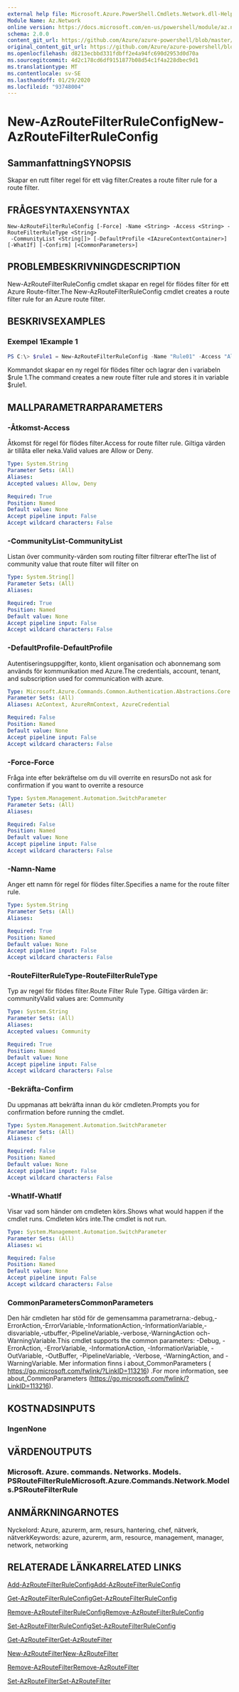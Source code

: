 ```yaml
---
external help file: Microsoft.Azure.PowerShell.Cmdlets.Network.dll-Help.xml
Module Name: Az.Network
online version: https://docs.microsoft.com/en-us/powershell/module/az.network/new-azroutefilterruleconfig
schema: 2.0.0
content_git_url: https://github.com/Azure/azure-powershell/blob/master/src/Network/Network/help/New-AzRouteFilterRuleConfig.md
original_content_git_url: https://github.com/Azure/azure-powershell/blob/master/src/Network/Network/help/New-AzRouteFilterRuleConfig.md
ms.openlocfilehash: d8213ecbbd331fdbff2e4a94fc690d2953d0d70a
ms.sourcegitcommit: 4d2c178cd6df9151877b08d54c1f4a228dbec9d1
ms.translationtype: MT
ms.contentlocale: sv-SE
ms.lasthandoff: 01/29/2020
ms.locfileid: "93748004"
---
```

# <span data-ttu-id="8edd8-101">New-AzRouteFilterRuleConfig</span><span class="sxs-lookup"><span data-stu-id="8edd8-101">New-AzRouteFilterRuleConfig</span></span>

## <span data-ttu-id="8edd8-102">Sammanfattning</span><span class="sxs-lookup"><span data-stu-id="8edd8-102">SYNOPSIS</span></span>
<span data-ttu-id="8edd8-103">Skapar en rutt filter regel för ett väg filter.</span><span class="sxs-lookup"><span data-stu-id="8edd8-103">Creates a route filter rule for a route filter.</span></span>

## <span data-ttu-id="8edd8-104">FRÅGESYNTAXEN</span><span class="sxs-lookup"><span data-stu-id="8edd8-104">SYNTAX</span></span>

```
New-AzRouteFilterRuleConfig [-Force] -Name <String> -Access <String> -RouteFilterRuleType <String>
 -CommunityList <String[]> [-DefaultProfile <IAzureContextContainer>] [-WhatIf] [-Confirm] [<CommonParameters>]
```

## <span data-ttu-id="8edd8-105">PROBLEMBESKRIVNING</span><span class="sxs-lookup"><span data-stu-id="8edd8-105">DESCRIPTION</span></span>
<span data-ttu-id="8edd8-106">New-AzRouteFilterRuleConfig cmdlet skapar en regel för flödes filter för ett Azure Route-filter.</span><span class="sxs-lookup"><span data-stu-id="8edd8-106">The New-AzRouteFilterRuleConfig cmdlet creates a route filter rule for an Azure route filter.</span></span>

## <span data-ttu-id="8edd8-107">BESKRIVS</span><span class="sxs-lookup"><span data-stu-id="8edd8-107">EXAMPLES</span></span>

### <span data-ttu-id="8edd8-108">Exempel 1</span><span class="sxs-lookup"><span data-stu-id="8edd8-108">Example 1</span></span>
```powershell
PS C:\> $rule1 = New-AzRouteFilterRuleConfig -Name "Rule01" -Access "Allow" -RouteFilterRuleType "Community" -CommunityList "12076:5040"
```

<span data-ttu-id="8edd8-109">Kommandot skapar en ny regel för flödes filter och lagrar den i variabeln $rule 1.</span><span class="sxs-lookup"><span data-stu-id="8edd8-109">The command creates a new route filter rule and stores it in variable $rule1.</span></span>

## <span data-ttu-id="8edd8-110">MALLPARAMETRAR</span><span class="sxs-lookup"><span data-stu-id="8edd8-110">PARAMETERS</span></span>

### <span data-ttu-id="8edd8-111">-Åtkomst</span><span class="sxs-lookup"><span data-stu-id="8edd8-111">-Access</span></span>
<span data-ttu-id="8edd8-112">Åtkomst för regel för flödes filter.</span><span class="sxs-lookup"><span data-stu-id="8edd8-112">Access for route filter rule.</span></span>
<span data-ttu-id="8edd8-113">Giltiga värden är tillåta eller neka.</span><span class="sxs-lookup"><span data-stu-id="8edd8-113">Valid values are Allow or Deny.</span></span>

```yaml
Type: System.String
Parameter Sets: (All)
Aliases:
Accepted values: Allow, Deny

Required: True
Position: Named
Default value: None
Accept pipeline input: False
Accept wildcard characters: False
```

### <span data-ttu-id="8edd8-114">-CommunityList</span><span class="sxs-lookup"><span data-stu-id="8edd8-114">-CommunityList</span></span>
<span data-ttu-id="8edd8-115">Listan över community-värden som routing filter filtrerar efter</span><span class="sxs-lookup"><span data-stu-id="8edd8-115">The list of community value that route filter will filter on</span></span>

```yaml
Type: System.String[]
Parameter Sets: (All)
Aliases:

Required: True
Position: Named
Default value: None
Accept pipeline input: False
Accept wildcard characters: False
```

### <span data-ttu-id="8edd8-116">-DefaultProfile</span><span class="sxs-lookup"><span data-stu-id="8edd8-116">-DefaultProfile</span></span>
<span data-ttu-id="8edd8-117">Autentiseringsuppgifter, konto, klient organisation och abonnemang som används för kommunikation med Azure.</span><span class="sxs-lookup"><span data-stu-id="8edd8-117">The credentials, account, tenant, and subscription used for communication with azure.</span></span>

```yaml
Type: Microsoft.Azure.Commands.Common.Authentication.Abstractions.Core.IAzureContextContainer
Parameter Sets: (All)
Aliases: AzContext, AzureRmContext, AzureCredential

Required: False
Position: Named
Default value: None
Accept pipeline input: False
Accept wildcard characters: False
```

### <span data-ttu-id="8edd8-118">-Force</span><span class="sxs-lookup"><span data-stu-id="8edd8-118">-Force</span></span>
<span data-ttu-id="8edd8-119">Fråga inte efter bekräftelse om du vill overrite en resurs</span><span class="sxs-lookup"><span data-stu-id="8edd8-119">Do not ask for confirmation if you want to overrite a resource</span></span>

```yaml
Type: System.Management.Automation.SwitchParameter
Parameter Sets: (All)
Aliases:

Required: False
Position: Named
Default value: None
Accept pipeline input: False
Accept wildcard characters: False
```

### <span data-ttu-id="8edd8-120">-Namn</span><span class="sxs-lookup"><span data-stu-id="8edd8-120">-Name</span></span>
<span data-ttu-id="8edd8-121">Anger ett namn för regel för flödes filter.</span><span class="sxs-lookup"><span data-stu-id="8edd8-121">Specifies a name for the route filter rule.</span></span>

```yaml
Type: System.String
Parameter Sets: (All)
Aliases:

Required: True
Position: Named
Default value: None
Accept pipeline input: False
Accept wildcard characters: False
```

### <span data-ttu-id="8edd8-122">-RouteFilterRuleType</span><span class="sxs-lookup"><span data-stu-id="8edd8-122">-RouteFilterRuleType</span></span>
<span data-ttu-id="8edd8-123">Typ av regel för flödes filter.</span><span class="sxs-lookup"><span data-stu-id="8edd8-123">Route Filter Rule Type.</span></span>
<span data-ttu-id="8edd8-124">Giltiga värden är: community</span><span class="sxs-lookup"><span data-stu-id="8edd8-124">Valid values are: Community</span></span>

```yaml
Type: System.String
Parameter Sets: (All)
Aliases:
Accepted values: Community

Required: True
Position: Named
Default value: None
Accept pipeline input: False
Accept wildcard characters: False
```

### <span data-ttu-id="8edd8-125">-Bekräfta</span><span class="sxs-lookup"><span data-stu-id="8edd8-125">-Confirm</span></span>
<span data-ttu-id="8edd8-126">Du uppmanas att bekräfta innan du kör cmdleten.</span><span class="sxs-lookup"><span data-stu-id="8edd8-126">Prompts you for confirmation before running the cmdlet.</span></span>

```yaml
Type: System.Management.Automation.SwitchParameter
Parameter Sets: (All)
Aliases: cf

Required: False
Position: Named
Default value: None
Accept pipeline input: False
Accept wildcard characters: False
```

### <span data-ttu-id="8edd8-127">-WhatIf</span><span class="sxs-lookup"><span data-stu-id="8edd8-127">-WhatIf</span></span>
<span data-ttu-id="8edd8-128">Visar vad som händer om cmdleten körs.</span><span class="sxs-lookup"><span data-stu-id="8edd8-128">Shows what would happen if the cmdlet runs.</span></span> <span data-ttu-id="8edd8-129">Cmdleten körs inte.</span><span class="sxs-lookup"><span data-stu-id="8edd8-129">The cmdlet is not run.</span></span>

```yaml
Type: System.Management.Automation.SwitchParameter
Parameter Sets: (All)
Aliases: wi

Required: False
Position: Named
Default value: None
Accept pipeline input: False
Accept wildcard characters: False
```

### <span data-ttu-id="8edd8-130">CommonParameters</span><span class="sxs-lookup"><span data-stu-id="8edd8-130">CommonParameters</span></span>
<span data-ttu-id="8edd8-131">Den här cmdleten har stöd för de gemensamma parametrarna:-debug,-ErrorAction,-ErrorVariable,-InformationAction,-InformationVariable,-disvariable,-utbuffer,-PipelineVariable,-verbose,-WarningAction och-WarningVariable.</span><span class="sxs-lookup"><span data-stu-id="8edd8-131">This cmdlet supports the common parameters: -Debug, -ErrorAction, -ErrorVariable, -InformationAction, -InformationVariable, -OutVariable, -OutBuffer, -PipelineVariable, -Verbose, -WarningAction, and -WarningVariable.</span></span> <span data-ttu-id="8edd8-132">Mer information finns i about_CommonParameters ( https://go.microsoft.com/fwlink/?LinkID=113216) .</span><span class="sxs-lookup"><span data-stu-id="8edd8-132">For more information, see about_CommonParameters (https://go.microsoft.com/fwlink/?LinkID=113216).</span></span>

## <span data-ttu-id="8edd8-133">KOSTNADS</span><span class="sxs-lookup"><span data-stu-id="8edd8-133">INPUTS</span></span>

### <span data-ttu-id="8edd8-134">Ingen</span><span class="sxs-lookup"><span data-stu-id="8edd8-134">None</span></span>

## <span data-ttu-id="8edd8-135">VÄRDEN</span><span class="sxs-lookup"><span data-stu-id="8edd8-135">OUTPUTS</span></span>

### <span data-ttu-id="8edd8-136">Microsoft. Azure. commands. Networks. Models. PSRouteFilterRule</span><span class="sxs-lookup"><span data-stu-id="8edd8-136">Microsoft.Azure.Commands.Network.Models.PSRouteFilterRule</span></span>

## <span data-ttu-id="8edd8-137">ANMÄRKNINGAR</span><span class="sxs-lookup"><span data-stu-id="8edd8-137">NOTES</span></span>
<span data-ttu-id="8edd8-138">Nyckelord: Azure, azurerm, arm, resurs, hantering, chef, nätverk, nätverk</span><span class="sxs-lookup"><span data-stu-id="8edd8-138">Keywords: azure, azurerm, arm, resource, management, manager, network, networking</span></span>

## <span data-ttu-id="8edd8-139">RELATERADE LÄNKAR</span><span class="sxs-lookup"><span data-stu-id="8edd8-139">RELATED LINKS</span></span>

[<span data-ttu-id="8edd8-140">Add-AzRouteFilterRuleConfig</span><span class="sxs-lookup"><span data-stu-id="8edd8-140">Add-AzRouteFilterRuleConfig</span></span>](./Add-AzRouteFilterRuleConfig.md)

[<span data-ttu-id="8edd8-141">Get-AzRouteFilterRuleConfig</span><span class="sxs-lookup"><span data-stu-id="8edd8-141">Get-AzRouteFilterRuleConfig</span></span>](./Get-AzRouteFilterRuleConfig.md)

[<span data-ttu-id="8edd8-142">Remove-AzRouteFilterRuleConfig</span><span class="sxs-lookup"><span data-stu-id="8edd8-142">Remove-AzRouteFilterRuleConfig</span></span>](./Remove-AzRouteFilterRuleConfig.md)

[<span data-ttu-id="8edd8-143">Set-AzRouteFilterRuleConfig</span><span class="sxs-lookup"><span data-stu-id="8edd8-143">Set-AzRouteFilterRuleConfig</span></span>](./Set-AzRouteFilterRuleConfig.md)

[<span data-ttu-id="8edd8-144">Get-AzRouteFilter</span><span class="sxs-lookup"><span data-stu-id="8edd8-144">Get-AzRouteFilter</span></span>](./Get-AzRouteFilter.md)

[<span data-ttu-id="8edd8-145">New-AzRouteFilter</span><span class="sxs-lookup"><span data-stu-id="8edd8-145">New-AzRouteFilter</span></span>](./New-AzRouteFilter.md)

[<span data-ttu-id="8edd8-146">Remove-AzRouteFilter</span><span class="sxs-lookup"><span data-stu-id="8edd8-146">Remove-AzRouteFilter</span></span>](./Remove-AzRouteFilter.md)

[<span data-ttu-id="8edd8-147">Set-AzRouteFilter</span><span class="sxs-lookup"><span data-stu-id="8edd8-147">Set-AzRouteFilter</span></span>](./Set-AzRouteFilter.md)
